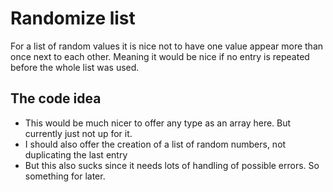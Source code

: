 # Randomize list
For a list of random values it is nice not to have one value appear more than once next to each other.
Meaning it would be nice if no entry is repeated before the whole list was used.

## The code idea
- This would be much nicer to offer any type as an array here. But currently just not up for it.
- I should also offer the creation of a list of random numbers, not duplicating the last entry
- But this also sucks since it needs lots of handling of possible errors. So something for later.

